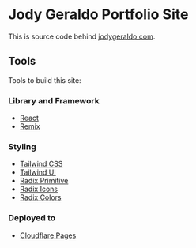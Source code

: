 # Jody Geraldo Portfolio Site

This is source code behind [jodygeraldo.com](https://jodygeraldo.com).

## Tools

Tools to build this site:

### Library and Framework

- [React](https://reactjs.org/)
- [Remix](https://remix.run/)

### Styling

- [Tailwind CSS](https://tailwindcss.com/)
- [Tailwind UI](https://tailwindui.com/)
- [Radix Primitive](https://www.radix-ui.com/docs/primitives/overview/getting-started)
- [Radix Icons](https://icons.modulz.app/)
- [Radix Colors](https://www.radix-ui.com/colors)

### Deployed to

- [Cloudflare Pages](https://pages.cloudflare.com/)
